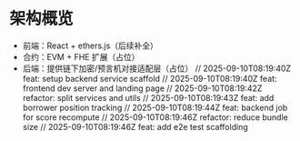 # 架构概览
- 前端：React + ethers.js（后续补全）
- 合约：EVM + FHE 扩展（占位）
- 后端：提供链下加密/预言机对接适配层（占位）
// 2025-09-10T08:19:40Z feat: setup backend service scaffold
// 2025-09-10T08:19:40Z feat: frontend dev server and landing page
// 2025-09-10T08:19:42Z refactor: split services and utils
// 2025-09-10T08:19:43Z feat: add borrower position tracking
// 2025-09-10T08:19:44Z feat: backend job for score recompute
// 2025-09-10T08:19:46Z refactor: reduce bundle size
// 2025-09-10T08:19:46Z feat: add e2e test scaffolding
